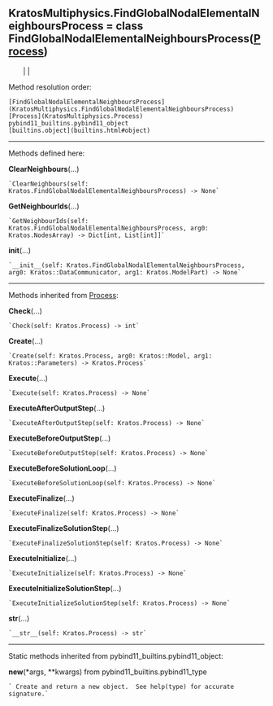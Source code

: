   
**KratosMultiphysics.FindGlobalNodalElementalNeighboursProcess** = class
FindGlobalNodalElementalNeighboursProcess([Process](KratosMultiphysics.Process))  
---  
`    `|   |

Method resolution order:

    [FindGlobalNodalElementalNeighboursProcess](KratosMultiphysics.FindGlobalNodalElementalNeighboursProcess)
    [Process](KratosMultiphysics.Process)
    pybind11_builtins.pybind11_object
    [builtins.object](builtins.html#object)

* * *

Methods defined here:  

**ClearNeighbours**(...)

    `ClearNeighbours(self: Kratos.FindGlobalNodalElementalNeighboursProcess) -> None`

**GetNeighbourIds**(...)

    `GetNeighbourIds(self: Kratos.FindGlobalNodalElementalNeighboursProcess, arg0: Kratos.NodesArray) -> Dict[int, List[int]]`

**__init__**(...)

    `__init__(self: Kratos.FindGlobalNodalElementalNeighboursProcess, arg0: Kratos::DataCommunicator, arg1: Kratos.ModelPart) -> None`

* * *

Methods inherited from [Process](KratosMultiphysics.Process):  

**Check**(...)

    `Check(self: Kratos.Process) -> int`

**Create**(...)

    `Create(self: Kratos.Process, arg0: Kratos::Model, arg1: Kratos::Parameters) -> Kratos.Process`

**Execute**(...)

    `Execute(self: Kratos.Process) -> None`

**ExecuteAfterOutputStep**(...)

    `ExecuteAfterOutputStep(self: Kratos.Process) -> None`

**ExecuteBeforeOutputStep**(...)

    `ExecuteBeforeOutputStep(self: Kratos.Process) -> None`

**ExecuteBeforeSolutionLoop**(...)

    `ExecuteBeforeSolutionLoop(self: Kratos.Process) -> None`

**ExecuteFinalize**(...)

    `ExecuteFinalize(self: Kratos.Process) -> None`

**ExecuteFinalizeSolutionStep**(...)

    `ExecuteFinalizeSolutionStep(self: Kratos.Process) -> None`

**ExecuteInitialize**(...)

    `ExecuteInitialize(self: Kratos.Process) -> None`

**ExecuteInitializeSolutionStep**(...)

    `ExecuteInitializeSolutionStep(self: Kratos.Process) -> None`

**__str__**(...)

    `__str__(self: Kratos.Process) -> str`

* * *

Static methods inherited from pybind11_builtins.pybind11_object:  

**__new__**(*args, **kwargs) from pybind11_builtins.pybind11_type

    ` Create and return a new object.  See help(type) for accurate signature.`


